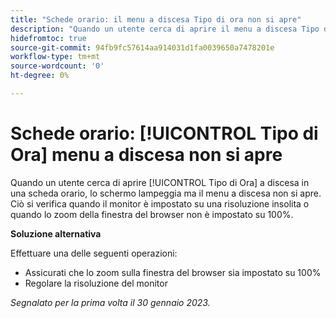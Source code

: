 ```yaml
---
title: "Schede orario: il menu a discesa Tipo di ora non si apre"
description: "Quando un utente cerca di aprire il menu a discesa Tipo di ora su una scheda orario, lo schermo lampeggia ma il menu a discesa non si apre. Ciò si verifica quando il monitor è impostato su una risoluzione insolita o quando lo zoom della finestra del browser non è impostato su 100%."
hidefromtoc: true
source-git-commit: 94fb9fc57614aa914031d1fa0039650a7478201e
workflow-type: tm+mt
source-wordcount: '0'
ht-degree: 0%

---
```



# Schede orario: [!UICONTROL Tipo di Ora] menu a discesa non si apre

Quando un utente cerca di aprire [!UICONTROL Tipo di Ora] a discesa in una scheda orario, lo schermo lampeggia ma il menu a discesa non si apre. Ciò si verifica quando il monitor è impostato su una risoluzione insolita o quando lo zoom della finestra del browser non è impostato su 100%.

**Soluzione alternativa**

Effettuare una delle seguenti operazioni:

* Assicurati che lo zoom sulla finestra del browser sia impostato su 100%
* Regolare la risoluzione del monitor

_Segnalato per la prima volta il 30 gennaio 2023._

